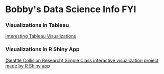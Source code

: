 # Bobby's Data Science Info FYI




### Visualizations in Tableau
[Interesting Tableau Visualizations](tableau_port/tableau_port.md)

### Visualizations in R Shiny App
[(Seattle Collision Research) Simple Class interactive visualization project made by R Shiny app](https://bobbydyr.shinyapps.io/project-AC2-traffic/)
 
